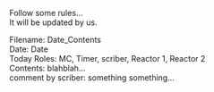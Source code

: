 Follow some rules...  
It will be updated by us.  

Filename: Date_Contents  
Date: Date  
Today Roles: MC, Timer, scriber, Reactor 1, Reactor 2  
Contents: blahblah...  
comment by scriber: something something...  
